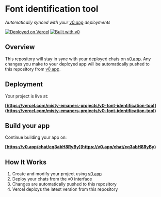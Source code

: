 # Font identification tool

*Automatically synced with your [v0.app](https://v0.app) deployments*

[![Deployed on Vercel](https://img.shields.io/badge/Deployed%20on-Vercel-black?style=for-the-badge&logo=vercel)](https://vercel.com/misty-emaners-projects/v0-font-identification-tool)
[![Built with v0](https://img.shields.io/badge/Built%20with-v0.app-black?style=for-the-badge)](https://v0.app/chat/cq3abH8RyBy)

## Overview

This repository will stay in sync with your deployed chats on [v0.app](https://v0.app).
Any changes you make to your deployed app will be automatically pushed to this repository from [v0.app](https://v0.app).

## Deployment

Your project is live at:

**[https://vercel.com/misty-emaners-projects/v0-font-identification-tool](https://vercel.com/misty-emaners-projects/v0-font-identification-tool)**

## Build your app

Continue building your app on:

**[https://v0.app/chat/cq3abH8RyBy](https://v0.app/chat/cq3abH8RyBy)**

## How It Works

1. Create and modify your project using [v0.app](https://v0.app)
2. Deploy your chats from the v0 interface
3. Changes are automatically pushed to this repository
4. Vercel deploys the latest version from this repository